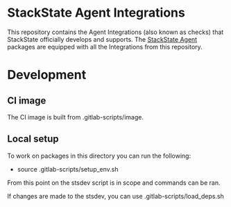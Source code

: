 # StackState Agent Integrations

This repository contains the Agent Integrations (also known as checks) that StackState
officially develops and supports. The [StackState Agent][1] packages are equipped with all the Integrations from this
repository.

# Development

## CI image
The CI image is built from .gitlab-scripts/image.

## Local setup

To work on packages in this directory you can run the following:

- source .gitlab-scripts/setup_env.sh

From this point on the stsdev script is in scope and commands can be ran.

If changes are made to the stsdev, you can use .gitlab-scripts/load_deps.sh

[1]: https://github.com/StackVista/stackstate-agent
